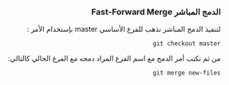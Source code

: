 


### <div dir=rtl>الدمج المباشر Fast-Forward Merge <dir>

<div dir=rtl>
لتنفيذ الدمج المباشر نذهب للفرع الأساسي master بإستخدام الأمر :

``
git checkout master
``

من ثم نكتب أمر الدمج مع اسم الفرع المراد دمجه مع الفرع الحالي  كالتالي:

``
git merge new-files
``

<div>

